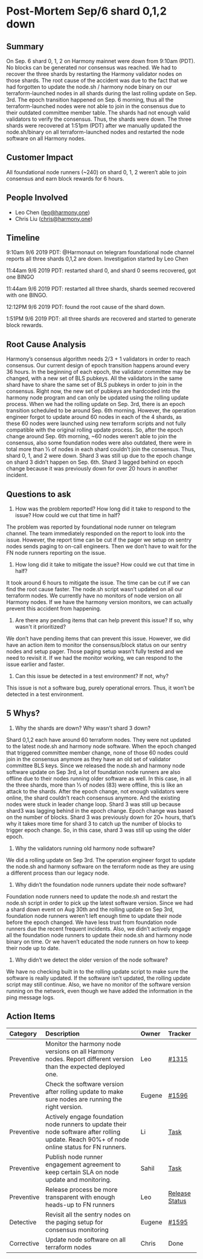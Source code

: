 # Post-Mortem Sep/6 shard 0,1,2 down

## Summary

On Sep. 6 shard 0, 1, 2 on Harmony mainnet were down from 9:10am \(PDT\). No blocks can be generated nor consensus was reached. We had to recover the three shards by restarting the Harmony validator nodes on those shards. The root cause of the accident was due to the fact that we had forgotten to update the node.sh / harmony node binary on our terraform-launched nodes in all shards during the last rolling update on Sep. 3rd. The epoch transition happened on Sep. 6 morning, thus all the terraform-launched nodes were not able to join in the consensus due to their outdated committee member table. The shards had not enough valid validators to verify the consensus. Thus, the shards were down. The three shards were recovered at 1:51pm \(PDT\) after we manually updated the node.sh/binary on all terraform-launched nodes and restarted the node software on all Harmony nodes.

## Customer Impact

All foundational node runners \(~240\) on shard 0, 1, 2 weren’t able to join consensus and earn block rewards for 6 hours.

## People Involved

* Leo Chen \(leo@harmony.one\)
* Chris Liu \(chris@harmony.one\)

## Timeline

9:10am 9/6 2019 PDT: @Harmonaut on telegram foundational node channel reports all three shards 0,1,2 are down. Investigation started by Leo Chen

11:44am 9/6 2019 PDT: restarted shard 0, and shard 0 seems recovered, got one BINGO

11:44am 9/6 2019 PDT: restarted all three shards, shards seemed recovered with one BINGO.

12:12PM 9/6 2019 PDT: found the root cause of the shard down.

1:51PM 9/6 2019 PDT: all three shards are recovered and started to generate block rewards.

## Root Cause Analysis

Harmony’s consensus algorithm needs 2/3 + 1 validators in order to reach consensus. Our current design of epoch transition happens around every 36 hours. In the beginning of each epoch, the validator committee may be changed, with a new set of BLS pubkeys. All the validators in the same shard have to share the same set of BLS pubkeys in order to join in the consensus. Right now, the new set of pubkeys are hardcoded into the harmony node program and can only be updated using the rolling update process. When we had the rolling update on Sep. 3rd, there is an epoch transition scheduled to be around Sep. 6th morning. However, the operation engineer forgot to update around 60 nodes in each of the 4 shards, as these 60 nodes were launched using new terraform scripts and not fully compatible with the original rolling update process. So, after the epoch change around Sep. 6th morning, ~60 nodes weren’t able to join the consensus, also some foundation nodes were also outdated, there were in total more than ⅓ of nodes in each shard couldn’t join the consensus. Thus, shard 0, 1, and 2 were down. Shard 3 was still up due to the epoch change on shard 3 didn’t happen on Sep. 6th. Shard 3 lagged behind on epoch change because it was previously down for over 20 hours in another incident.

## Questions to ask

1. How was the problem reported? How long did it take to respond to the issue? How could we cut that time in half?

The problem was reported by foundational node runner on telegram channel. The team immediately responded on the report to look into the issue. However, the report time can be cut if the pager we setup on sentry nodes sends paging to on-call engineers. Then we don’t have to wait for the FN node runners reporting on the issue.

1. How long did it take to mitigate the issue? How could we cut that time in half?

It took around 6 hours to mitigate the issue. The time can be cut if we can find the root cause faster. The node.sh script wasn’t updated on all our terraform nodes. We currently have no monitors of node version on all Harmony nodes. If we have the harmony version monitors, we can actually prevent this accident from happening.

1. Are there any pending items that can help prevent this issue? If so, why wasn't it prioritized?

We don’t have pending items that can prevent this issue. However, we did have an action item to monitor the consensus/block status on our sentry nodes and setup pager. Those paging setup wasn’t fully tested and we need to revisit it. If we had the monitor working, we can respond to the issue earlier and faster.

1. Can this issue be detected in a test environment? If not, why?

This issue is not a software bug, purely operational errors. Thus, it won’t be detected in a test environment.

## 5 Whys?

1. Why the shards are down? Why wasn’t shard 3 down?

Shard 0,1,2 each have around 60 terraform nodes. They were not updated to the latest node.sh and harmony node software. When the epoch changed that triggered committee member change, none of those 60 nodes could join in the consensus anymore as they have an old set of validator committee BLS keys. Since we released the node.sh and harmony node software update on Sep 3rd, a lot of foundation node runners are also offline due to their nodes running older software as well. In this case, in all the three shards, more than ⅓ of nodes \(83\) were offline, this is like an attack to the shards. After the epoch change, not enough validators were online, the shard couldn’t reach consensus anymore. And the existing nodes were stuck in leader change loop. Shard 3 was still up because shard3 was lagging behind in the epoch change. Epoch change was based on the number of blocks. Shard 3 was previously down for 20+ hours, that’s why it takes more time for shard 3 to catch up the number of blocks to trigger epoch change. So, in this case, shard 3 was still up using the older epoch.

1. Why the validators running old harmony node software?

We did a rolling update on Sep 3rd. The operation engineer forgot to update the node.sh and harmony software on the terraform node as they are using a different process than our legacy node.

1. Why didn’t the foundation node runners update their node software?

Foundation node runners need to update the node.sh and restart the node.sh script in order to pick up the latest software version. Since we had a shard down event on Aug 30th and the rolling update on Sep 3rd, foundation node runners weren’t left enough time to update their node before the epoch changed. We have less trust from foundation node runners due the recent frequent incidents. Also, we didn’t actively engage all the foundation node runners to update their node.sh and harmony node binary on time. Or we haven’t educated the node runners on how to keep their node up to date.

1. Why didn’t we detect the older version of the node software?

We have no checking built in to the rolling update script to make sure the software is really updated. If the software isn’t updated, the rolling update script may still continue. Also, we have no monitor of the software version running on the network, even though we have added the information in the ping message logs.

## Action Items

| Category | Description | Owner | Tracker |
| :--- | :--- | :--- | :--- |
| Preventive | Monitor the harmony node versions on all Harmony nodes. Report different version than the expected deployed one. | Leo | [\#1315](https://github.com/harmony-one/harmony/issues/1315) |
| Preventive | Check the software version after rolling update to make sure nodes are running the right version. | Eugene | [\#1596](https://github.com/harmony-one/harmony/issues/1596) |
| Preventive | Actively engage foundation node runners to update their node software after rolling update. Reach 90%+ of node online status for FN runners. | Li | [Task](https://github.com/harmony-one/harmony/projects/16#card-26429962) |
| Preventive | Publish node runner engagement agreement to keep certain SLA on node update and monitoring. | Sahil | [Task](https://github.com/harmony-one/harmony/projects/16#card-26448749) |
| Preventive | Release process be more transparent with enough heads-up to FN runners | Leo | [Release Status](https://nodes.harmony.one/harmony-status/release) |
| Detective | Revisit all the sentry nodes on the paging setup for consensus monitoring | Eugene | [\#1595](https://github.com/harmony-one/harmony/issues/1595) |
| Corrective | Update node software on all terraform nodes | Chris | Done |

